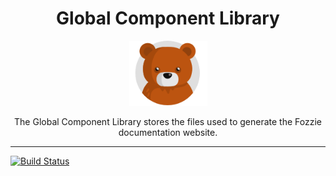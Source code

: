 <div align="center">
<h1>Global Component Library</h1>

<img width="125" alt="Fozzie Bear" src="bear.png" />

<p>The Global Component Library stores the files used to generate the Fozzie documentation website.</p>
</div>

---

[![Build Status](https://travis-ci.org/justeat/global-component-library.svg)](https://travis-ci.org/justeat/global-component-library)

